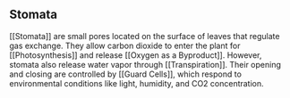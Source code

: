 ## Stomata  
[[Stomata]] are small pores located on the surface of leaves that regulate gas exchange. They allow carbon dioxide to enter the plant for [[Photosynthesis]] and release [[Oxygen as a Byproduct]]. However, stomata also release water vapor through [[Transpiration]]. Their opening and closing are controlled by [[Guard Cells]], which respond to environmental conditions like light, humidity, and CO2 concentration.